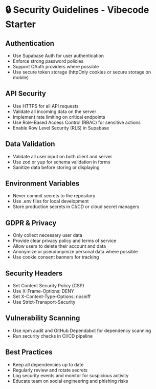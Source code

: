 # 🔒 Security Guidelines - Vibecode Starter

## Authentication
- Use Supabase Auth for user authentication
- Enforce strong password policies
- Support OAuth providers where possible
- Use secure token storage (httpOnly cookies or secure storage on mobile)

## API Security
- Use HTTPS for all API requests
- Validate all incoming data on the server
- Implement rate limiting on critical endpoints
- Use Role-Based Access Control (RBAC) for sensitive actions
- Enable Row Level Security (RLS) in Supabase

## Data Validation
- Validate all user input on both client and server
- Use zod or yup for schema validation in forms
- Sanitize data before storing or displaying

## Environment Variables
- Never commit secrets to the repository
- Use .env files for local development
- Store production secrets in CI/CD or cloud secret managers

## GDPR & Privacy
- Only collect necessary user data
- Provide clear privacy policy and terms of service
- Allow users to delete their account and data
- Anonymize or pseudonymize personal data where possible
- Use cookie consent banners for tracking

## Security Headers
- Set Content Security Policy (CSP)
- Use X-Frame-Options: DENY
- Set X-Content-Type-Options: nosniff
- Use Strict-Transport-Security

## Vulnerability Scanning
- Use npm audit and GitHub Dependabot for dependency scanning
- Run security checks in CI/CD pipeline

## Best Practices
- Keep all dependencies up to date
- Regularly review and rotate secrets
- Log security events and monitor for suspicious activity
- Educate team on social engineering and phishing risks 